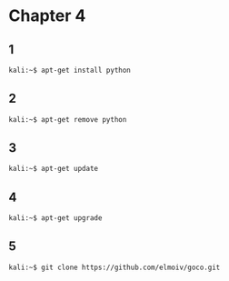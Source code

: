 # Chapter 4

## 1
```bash
kali:~$ apt-get install python
```
## 2
```bash
kali:~$ apt-get remove python
```
## 3
```bash
kali:~$ apt-get update
```
## 4
```bash
kali:~$ apt-get upgrade
```
## 5
```bash
kali:~$ git clone https://github.com/elmoiv/goco.git
```
